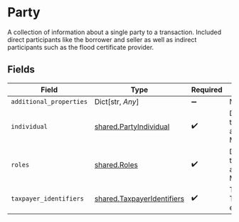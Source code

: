 # Party

A collection of information about a single party to a transaction. Included direct participants like the borrower and seller as well as indirect participants such as the flood certificate provider.


## Fields

| Field                                                                              | Type                                                                               | Required                                                                           | Description                                                                        |
| ---------------------------------------------------------------------------------- | ---------------------------------------------------------------------------------- | ---------------------------------------------------------------------------------- | ---------------------------------------------------------------------------------- |
| `additional_properties`                                                            | Dict[str, *Any*]                                                                   | :heavy_minus_sign:                                                                 | N/A                                                                                |
| `individual`                                                                       | [shared.PartyIndividual](../../models/shared/partyindividual.md)                   | :heavy_check_mark:                                                                 | Documentation not found in the MISMO model viewer and not provided by Freddie Mac. |
| `roles`                                                                            | [shared.Roles](../../models/shared/roles.md)                                       | :heavy_check_mark:                                                                 | Documentation not found in the MISMO model viewer and not provided by Freddie Mac. |
| `taxpayer_identifiers`                                                             | [shared.TaxpayerIdentifiers](../../models/shared/taxpayeridentifiers.md)           | :heavy_check_mark:                                                                 | The collection of TAXPAYER_IDENTIFICATION elements                                 |